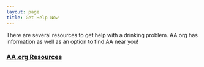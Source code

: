 ```yaml
---
layout: page
title: Get Help Now
---
```


<section>
    <p>There are several resources to get help with a drinking problem. AA.org has information as well as an option to find AA near you!
    	<a href="https://aa.org/pages/en_US/">
            <h3>AA.org Resources</h3>
		</a>
    </p>
</section>